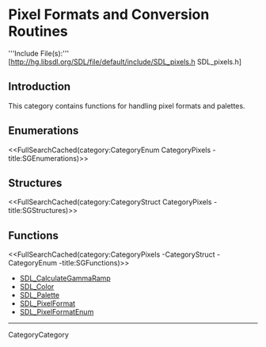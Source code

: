 
# Pixel Formats and Conversion Routines
'''Include File(s):''' [http://hg.libsdl.org/SDL/file/default/include/SDL_pixels.h SDL_pixels.h]


## Introduction

This category contains functions for handling pixel formats and palettes.

## Enumerations
<<FullSearchCached(category:CategoryEnum CategoryPixels -title:SGEnumerations)>>

## Structures
<<FullSearchCached(category:CategoryStruct CategoryPixels -title:SGStructures)>>

## Functions
<<FullSearchCached(category:CategoryPixels -CategoryStruct -CategoryEnum -title:SGFunctions)>>

<!-- BEGIN CATEGORY LIST -->
- [SDL_CalculateGammaRamp](SDL_CalculateGammaRamp)
- [SDL_Color](SDL_Color)
- [SDL_Palette](SDL_Palette)
- [SDL_PixelFormat](SDL_PixelFormat)
- [SDL_PixelFormatEnum](SDL_PixelFormatEnum)
<!-- END CATEGORY LIST -->
----
CategoryCategory

